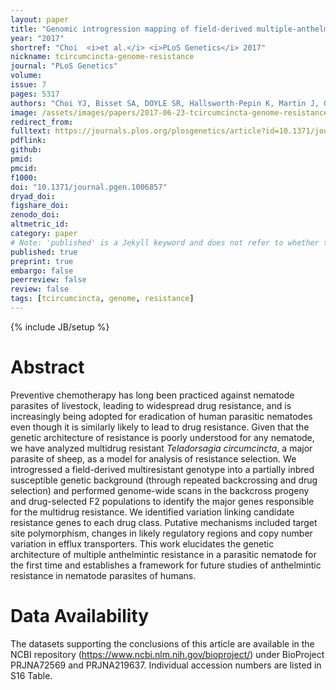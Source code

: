 ```yaml
---
layout: paper
title: "Genomic introgression mapping of field-derived multiple-anthelmintic resistance in Teladorsagia circumcincta"
year: "2017"
shortref: "Choi  <i>et al.</i> <i>PLoS Genetics</i> 2017"
nickname: tcircumcincta-genome-resistance
journal: "PLoS Genetics"
volume: 
issue: 7
pages: 5317
authors: "Choi YJ, Bisset SA, DOYLE SR, Hallsworth-Pepin K, Martin J, Grant WN, Mitreva M"
image: /assets/images/papers/2017-06-23-tcircumcincta-genome-resistance.png
redirect_from: 
fulltext: https://journals.plos.org/plosgenetics/article?id=10.1371/journal.pgen.1006857
pdflink: 
github: 
pmid: 
pmcid: 
f1000: 
doi: "10.1371/journal.pgen.1006857"
dryad_doi:
figshare_doi: 
zenodo_doi: 
altmetric_id: 
category: paper
# Note: 'published' is a Jekyll keyword and does not refer to whether the paper is published, but rather to whether this Markdown should be part of the rendered site.
published: true
preprint: true
embargo: false	
peerreview: false
review: false
tags: [tcircumcincta, genome, resistance]
---
```

{% include JB/setup %}

# Abstract 

Preventive chemotherapy has long been practiced against nematode parasites of livestock, leading to widespread drug resistance, and is increasingly being adopted for eradication of human parasitic nematodes even though it is similarly likely to lead to drug resistance. Given that the genetic architecture of resistance is poorly understood for any nematode, we have analyzed multidrug resistant *Teladorsagia circumcincta*, a major parasite of sheep, as a model for analysis of resistance selection. We introgressed a field-derived multiresistant genotype into a partially inbred susceptible genetic background (through repeated backcrossing and drug selection) and performed genome-wide scans in the backcross progeny and drug-selected F2 populations to identify the major genes responsible for the multidrug resistance. We identified variation linking candidate resistance genes to each drug class. Putative mechanisms included target site polymorphism, changes in likely regulatory regions and copy number variation in efflux transporters. This work elucidates the genetic architecture of multiple anthelmintic resistance in a parasitic nematode for the first time and establishes a framework for future studies of anthelmintic resistance in nematode parasites of humans.

# Data Availability

The datasets supporting the conclusions of this article are available in the NCBI repository (https://www.ncbi.nlm.nih.gov/bioproject/) under BioProject PRJNA72569 and PRJNA219637. Individual accession numbers are listed in S16 Table.


